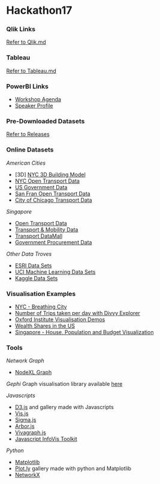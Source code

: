 # Hackathon17

### Qlik Links
[Refer to Qlik.md](Qlik.md)

### Tableau
[Refer to Tableau.md](Tableau.md)

### PowerBI Links
* [Workshop Agenda](https://github.com/StEight/Hackathon17/blob/master/PowerBI-Workshop_Agenda.pdf)
* [Speaker Profile](https://github.com/StEight/Hackathon17/blob/master/Prakash%20Sawant_Speaker%20Profile.pdf)

### Pre-Downloaded Datasets
[Refer to Releases](https://github.com/StEight/Hackathon17/releases)

### Online Datasets

*American Cities*
* [3D] [NYC 3D Building Model](http://www1.nyc.gov/site/doitt/initiatives/3d-building.page)
* [NYC Open Transport Data](https://data.cityofnewyork.us/Transportation/MTA-Data/mmu8-8w8b)
* [US Government Data](https://catalog.data.gov/dataset?organization_type=City+Government#topic=cities_navigation)
* [San Fran Open Transport Data](https://data.sfgov.org/browse?category=Transportation)
* [City of Chicago Transport Data](https://data.cityofchicago.org/)

*Singapore*
* [Open Transport Data](https://data.gov.sg/search?q=transport)
* [Transport & Mobility Data](http://www.dex.sg/data/mobility/#avail-datasets)
* [Transport DataMall](https://www.mytransport.sg/content/mytransport/home/dataMall.html)
* [Government Procurement Data](https://github.com/StEight/Hackathon17/archive/1.0.zip)

*Other Data Troves*
* [ESRI Data Sets](http://opendata.arcgis.com/about)
* [UCI Machine Learning Data Sets](https://archive.ics.uci.edu/ml/datasets.html)
* [Kaggle Data Sets](https://www.kaggle.com/datasets)

### Visualisation Examples 
* [NYC - Breathing City](https://nycopendata.tumblr.com/)
* [Number of Trips taken per day with Divvy Explorer](http://www.transitized.com/divvyexplorer/)
* [Oxford Institute Visualisation Demos](http://blogs.oii.ox.ac.uk/vis/visualization-demos/)
* [Wealth Shares in the US](https://public.tableau.com/en-us/s/gallery/wealth-inequality-us)
* [Singapore - House, Population and Budget Visualization](http://www.viz.sg/)

### Tools

*Network Graph*
* [NodeXL Graph](http://nodexl.codeplex.com/)

*Gephi*
Graph visualisation library available [here](https://gephi.org/)

*Javascripts*
* [D3.js](https://d3js.org/) and gallery made with Javascripts
* [Vis.js](http://visjs.org/)
* [Sigma.js](https://github.com/jacomyal/sigma.js)
* [Arbor.js](http://arborjs.org)
* [Vivagraph.js](https://github.com/anvaka/VivaGraphJS)
* [Javascript InfoVis Toolkit](ttps://philogb.github.io/jit/index.html)

*Python*
* [Matplotlib](http://matplotlib.org/)
* [Plot.ly](https://plot.ly/feed/) gallery made with python and Matplotlib
* [NetworkX](https://networkx.github.io)

